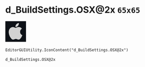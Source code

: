 # d_BuildSettings.OSX@2x `65x65`
<img src="/img/d_BuildSettings.OSX@2x.png" width=65 height=65>

``` CSharp
EditorGUIUtility.IconContent("d_BuildSettings.OSX@2x")
```
```
d_BuildSettings.OSX@2x
```
